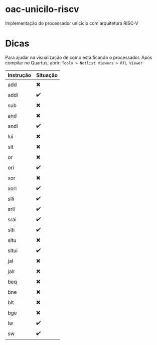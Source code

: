 ﻿# oac-unicilo-riscv
Implementação do processador uniciclo com arquitetura RISC-V

# Dicas
Para ajudar na visualização de como está ficando o processador. Após compilar no Quartus, abrir: 
`Tools > Netlist Viewers > RTL Viewer`

|Instrução|Situação|
|--|--|
|add|:heavy_multiplication_x:|
|addi|:heavy_check_mark:|
|sub|:heavy_multiplication_x:|
|and|:heavy_multiplication_x:|
|andi|:heavy_check_mark:|
|lui|:heavy_multiplication_x:|
|slt|:heavy_multiplication_x:|
|or|:heavy_multiplication_x:|
|ori|:heavy_check_mark:|
|xor|:heavy_multiplication_x:|
|xori|:heavy_check_mark:|
|slli|:heavy_check_mark:|
|srli|:heavy_check_mark:|
|srai|:heavy_check_mark:|
|slti|:heavy_check_mark:|
|sltu|:heavy_multiplication_x:|
|sltui|:heavy_check_mark:|
|jal|:heavy_multiplication_x:|
|jalr|:heavy_multiplication_x:|
|beq|:heavy_multiplication_x:|
|bne|:heavy_multiplication_x:|
|blt|:heavy_multiplication_x:|
|bge|:heavy_multiplication_x:|
|lw|:heavy_check_mark:|
|sw|:heavy_check_mark:|